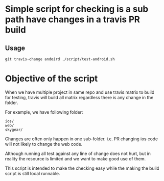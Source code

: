 # Simple script for checking is a sub path have changes in a travis PR build

## Usage

```
git travis-change andoird ./script/test-android.sh
```

# Objective of the script

When we have multiple project in same repo and use travis matrix to build for
testing, travis will build all matrix regardless there is any change in the
folder.

For example, we have following folder:

```
ios/
web/
skygear/
```

Changes are often only happen in one sub-folder. i.e. PR changing ios code
will not likely to change the web code.

Although running all test against any line of change does not hurt, but in
reality the resource is limited and we want to make good use of them.

This script is intended to make the checking easy while the making the build
script is still local runnable.
